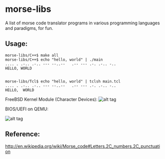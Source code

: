 morse-libs
==========
A list of morse code translator programs in various programming languages and paradigms, for fun.

Usage:
------

    morse-libs/C++$ make all
    morse-libs/C++$ echo "hello, world" | ./main
    .... . .-.. .-.. --- --..--   .-- --- .-. .-.. -.. 
    HELLO, WORLD


    morse-libs/Tcl$ echo "hello, world" | tclsh main.tcl
    .... . .-.. .-.. --- --..--   .-- --- .-. .-.. -.. 
    HELLO,  WORLD 

FreeBSD Kernel Module (Character Devices):
![alt tag](https://raw.github.com/tzyluen/morse-libs/master/BSD-KM/morse-libs-BSD-KM.png)

BIOS/UEFI on QEMU:

![alt tag](https://raw.github.com/tzyluen/morse-libs/master/UEFI/Screenshot%20from%202014-03-17%2023:20:12.png)



Reference:
----------
http://en.wikipedia.org/wiki/Morse_code#Letters.2C_numbers.2C_punctuation

